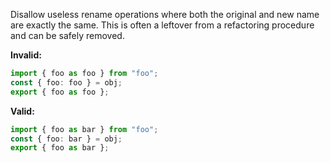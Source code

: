 Disallow useless rename operations where both the original and new name are
exactly the same. This is often a leftover from a refactoring procedure and can
be safely removed.

**Invalid:**

```ts
import { foo as foo } from "foo";
const { foo: foo } = obj;
export { foo as foo };
```

**Valid:**

```ts
import { foo as bar } from "foo";
const { foo: bar } = obj;
export { foo as bar };
```
